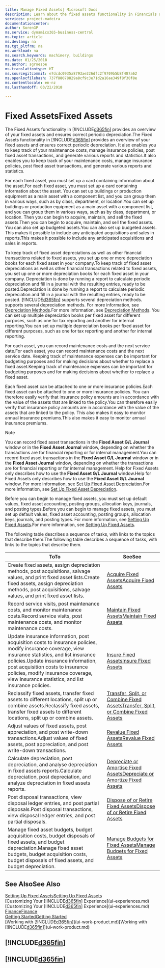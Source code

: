 ```yaml
---
title: Manage Fixed Assets| Microsoft Docs
description: Learn about the fixed assets functionality in Financials and get an overview of how to work with fixed assets.
services: project-madeira
documentationcenter: 
author: SorenGP
ms.service: dynamics365-business-central
ms.topic: article
ms.devlang: na
ms.tgt_pltfrm: na
ms.workload: na
ms.search.keywords: machinery, buildings
ms.date: 01/25/2018
ms.author: sgroespe
ms.translationtype: HT
ms.sourcegitcommit: e7dcdc0935a8793ae226dfc2f9709b5b8f487a62
ms.openlocfilehash: 737f88078829a8cf9c3e71d2a16ae349f8f30f8e
ms.contentlocale: en-nz
ms.lasthandoff: 03/22/2018

---
```

# <a name="fixed-assets"></a><span data-ttu-id="8cdc7-103">Fixed Assets</span><span class="sxs-lookup"><span data-stu-id="8cdc7-103">Fixed Assets</span></span>
<span data-ttu-id="8cdc7-104">The Fixed Assets functionality in [!INCLUDE[d365fin](includes/d365fin_md.md)] provides an overview of your fixed assets and ensures correct periodic depreciation.</span><span class="sxs-lookup"><span data-stu-id="8cdc7-104">The Fixed Assets functionality in [!INCLUDE[d365fin](includes/d365fin_md.md)] provides an overview of your fixed assets and ensures correct periodic depreciation.</span></span> <span data-ttu-id="8cdc7-105">It also enables you to keep track of your maintenance costs, manage insurance policies, post fixed asset transactions, and generate various reports and statistics.</span><span class="sxs-lookup"><span data-stu-id="8cdc7-105">It also enables you to keep track of your maintenance costs, manage insurance policies, post fixed asset transactions, and generate various reports and statistics.</span></span>

<span data-ttu-id="8cdc7-106">For each fixed asset, you must set up a card containing information about the asset.</span><span class="sxs-lookup"><span data-stu-id="8cdc7-106">For each fixed asset, you must set up a card containing information about the asset.</span></span> <span data-ttu-id="8cdc7-107">You can set up buildings or production equipment as a main asset with a component list, and you can group them in various ways, such as by class, department, or location.</span><span class="sxs-lookup"><span data-stu-id="8cdc7-107">You can set up buildings or production equipment as a main asset with a component list, and you can group them in various ways, such as by class, department, or location.</span></span> <span data-ttu-id="8cdc7-108">Then you can begin to acquire, maintain, and sell the fixed assets.</span><span class="sxs-lookup"><span data-stu-id="8cdc7-108">Then you can begin to acquire, maintain, and sell the fixed assets.</span></span> <span data-ttu-id="8cdc7-109">You can also set up budgeted assets.</span><span class="sxs-lookup"><span data-stu-id="8cdc7-109">You can also set up budgeted assets.</span></span> <span data-ttu-id="8cdc7-110">This makes it possible to include any anticipated acquisitions and sales in reports.</span><span class="sxs-lookup"><span data-stu-id="8cdc7-110">This makes it possible to include any anticipated acquisitions and sales in reports.</span></span>

<span data-ttu-id="8cdc7-111">To keep track of fixed asset depreciations as well as other financial transactions related to fixed assets, you set up one or more depreciation books for each fixed asset in your company.</span><span class="sxs-lookup"><span data-stu-id="8cdc7-111">To keep track of fixed asset depreciations as well as other financial transactions related to fixed assets, you set up one or more depreciation books for each fixed asset in your company.</span></span> <span data-ttu-id="8cdc7-112">Depreciation is done by running a report to calculate periodic depreciation and fill in a journal with the resulting entries, ready to be posted.</span><span class="sxs-lookup"><span data-stu-id="8cdc7-112">Depreciation is done by running a report to calculate periodic depreciation and fill in a journal with the resulting entries, ready to be posted.</span></span> [!INCLUDE[d365fin](includes/d365fin_md.md)]<span data-ttu-id="8cdc7-113"> supports several depreciation methods.</span><span class="sxs-lookup"><span data-stu-id="8cdc7-113"> supports several depreciation methods.</span></span> <span data-ttu-id="8cdc7-114">For more information, see [Depreciation Methods](fa-depreciation-methods.md).</span><span class="sxs-lookup"><span data-stu-id="8cdc7-114">For more information, see [Depreciation Methods](fa-depreciation-methods.md).</span></span> <span data-ttu-id="8cdc7-115">You can set up multiple depreciation books per fixed asset for different purposes, such as one for tax reporting and another for internal reporting.</span><span class="sxs-lookup"><span data-stu-id="8cdc7-115">You can set up multiple depreciation books per fixed asset for different purposes, such as one for tax reporting and another for internal reporting.</span></span>

<span data-ttu-id="8cdc7-116">For each asset, you can record maintenance costs and the next service date.</span><span class="sxs-lookup"><span data-stu-id="8cdc7-116">For each asset, you can record maintenance costs and the next service date.</span></span> <span data-ttu-id="8cdc7-117">Keeping track of maintenance expenses can be important for budgeting purposes and for making decisions about whether to replace a fixed asset.</span><span class="sxs-lookup"><span data-stu-id="8cdc7-117">Keeping track of maintenance expenses can be important for budgeting purposes and for making decisions about whether to replace a fixed asset.</span></span>

<span data-ttu-id="8cdc7-118">Each fixed asset can be attached to one or more insurance policies.</span><span class="sxs-lookup"><span data-stu-id="8cdc7-118">Each fixed asset can be attached to one or more insurance policies.</span></span> <span data-ttu-id="8cdc7-119">You can therefore easily verify that insurance policy amounts are in accordance with the value of the assets that are linked to the policy.</span><span class="sxs-lookup"><span data-stu-id="8cdc7-119">You can therefore easily verify that insurance policy amounts are in accordance with the value of the assets that are linked to the policy.</span></span> <span data-ttu-id="8cdc7-120">This also makes it easy to monitor annual insurance premiums.</span><span class="sxs-lookup"><span data-stu-id="8cdc7-120">This also makes it easy to monitor annual insurance premiums.</span></span>

> [!NOTE]  
>   <span data-ttu-id="8cdc7-121">You can record fixed asset transactions in the **Fixed Asset G/L Journal** window or in the **Fixed Asset Journal** window, depending on whether the transactions are for financial reporting or for internal management.</span><span class="sxs-lookup"><span data-stu-id="8cdc7-121">You can record fixed asset transactions in the **Fixed Asset G/L Journal** window or in the **Fixed Asset Journal** window, depending on whether the transactions are for financial reporting or for internal management.</span></span> <span data-ttu-id="8cdc7-122">Help for Fixed Assets only describes how to use the **Fixed Asset G/L Journal** window.</span><span class="sxs-lookup"><span data-stu-id="8cdc7-122">Help for Fixed Assets only describes how to use the **Fixed Asset G/L Journal** window.</span></span> <span data-ttu-id="8cdc7-123">For more information, see [Set Up Fixed Asset Depreciation](fa-how-setup-depreciation.md).</span><span class="sxs-lookup"><span data-stu-id="8cdc7-123">For more information, see [Set Up Fixed Asset Depreciation](fa-how-setup-depreciation.md).</span></span>

<span data-ttu-id="8cdc7-124">Before you can begin to manage fixed assets, you must set up default values, fixed asset accounting, posting groups, allocation keys, journals, and posting types.</span><span class="sxs-lookup"><span data-stu-id="8cdc7-124">Before you can begin to manage fixed assets, you must set up default values, fixed asset accounting, posting groups, allocation keys, journals, and posting types.</span></span> <span data-ttu-id="8cdc7-125">For more information, see [Setting Up Fixed Assets](fa-setup.md).</span><span class="sxs-lookup"><span data-stu-id="8cdc7-125">For more information, see [Setting Up Fixed Assets](fa-setup.md).</span></span>

<span data-ttu-id="8cdc7-126">The following table describes a sequence of tasks, with links to the topics that describe them.</span><span class="sxs-lookup"><span data-stu-id="8cdc7-126">The following table describes a sequence of tasks, with links to the topics that describe them.</span></span>

| <span data-ttu-id="8cdc7-127">To</span><span class="sxs-lookup"><span data-stu-id="8cdc7-127">To</span></span> | <span data-ttu-id="8cdc7-128">See</span><span class="sxs-lookup"><span data-stu-id="8cdc7-128">See</span></span> |
| --- | --- |
| <span data-ttu-id="8cdc7-129">Create fixed assets, assign depreciation methods, post acquisitions, salvage values, and print fixed asset lists.</span><span class="sxs-lookup"><span data-stu-id="8cdc7-129">Create fixed assets, assign depreciation methods, post acquisitions, salvage values, and print fixed asset lists.</span></span> |[<span data-ttu-id="8cdc7-130">Acquire Fixed Assets</span><span class="sxs-lookup"><span data-stu-id="8cdc7-130">Acquire Fixed Assets</span></span>](fa-how-acquire.md) |
| <span data-ttu-id="8cdc7-131">Record service visits, post maintenance costs, and monitor maintenance costs.</span><span class="sxs-lookup"><span data-stu-id="8cdc7-131">Record service visits, post maintenance costs, and monitor maintenance costs.</span></span> |[<span data-ttu-id="8cdc7-132">Maintain Fixed Assets</span><span class="sxs-lookup"><span data-stu-id="8cdc7-132">Maintain Fixed Assets</span></span>](fa-how-maintain.md) |
| <span data-ttu-id="8cdc7-133">Update insurance information, post acquisition costs to insurance policies, modify insurance coverage, view insurance statistics, and list insurance policies.</span><span class="sxs-lookup"><span data-stu-id="8cdc7-133">Update insurance information, post acquisition costs to insurance policies, modify insurance coverage, view insurance statistics, and list insurance policies.</span></span> |[<span data-ttu-id="8cdc7-134">Insure Fixed Assets</span><span class="sxs-lookup"><span data-stu-id="8cdc7-134">Insure Fixed Assets</span></span>](fa-how-insure.md) |
| <span data-ttu-id="8cdc7-135">Reclassify fixed assets, transfer fixed assets to different locations, split up or combine assets.</span><span class="sxs-lookup"><span data-stu-id="8cdc7-135">Reclassify fixed assets, transfer fixed assets to different locations, split up or combine assets.</span></span> |[<span data-ttu-id="8cdc7-136">Transfer, Split, or Combine Fixed Assets</span><span class="sxs-lookup"><span data-stu-id="8cdc7-136">Transfer, Split, or Combine Fixed Assets</span></span>](fa-how-trans-split-combine.md) |
| <span data-ttu-id="8cdc7-137">Adjust values of fixed assets, post appreciation, and post write-down transactions.</span><span class="sxs-lookup"><span data-stu-id="8cdc7-137">Adjust values of fixed assets, post appreciation, and post write-down transactions.</span></span> |[<span data-ttu-id="8cdc7-138">Revalue Fixed Assets</span><span class="sxs-lookup"><span data-stu-id="8cdc7-138">Revalue Fixed Assets</span></span>](fa-how-revalue.md) |
| <span data-ttu-id="8cdc7-139">Calculate depreciation, post depreciation, and analyse depreciation in fixed assets reports.</span><span class="sxs-lookup"><span data-stu-id="8cdc7-139">Calculate depreciation, post depreciation, and  analyze depreciation in fixed assets reports.</span></span> |[<span data-ttu-id="8cdc7-140">Depreciate or Amortise Fixed Assets</span><span class="sxs-lookup"><span data-stu-id="8cdc7-140">Depreciate or Amortize Fixed Assets</span></span>](fa-how-depreciate-amortize.md) |
| <span data-ttu-id="8cdc7-141">Post disposal transactions, view disposal ledger entries, and post partial disposals.</span><span class="sxs-lookup"><span data-stu-id="8cdc7-141">Post disposal transactions, view disposal ledger entries, and post partial disposals.</span></span> |[<span data-ttu-id="8cdc7-142">Dispose of or Retire Fixed Assets</span><span class="sxs-lookup"><span data-stu-id="8cdc7-142">Dispose of or Retire Fixed Assets</span></span>](fa-how-dispose-retire.md) |
| <span data-ttu-id="8cdc7-143">Manage fixed asset budgets, budget acquisition costs, budget disposals of fixed assets, and budget depreciation.</span><span class="sxs-lookup"><span data-stu-id="8cdc7-143">Manage fixed asset budgets, budget acquisition costs, budget disposals of fixed assets, and budget depreciation.</span></span> |[<span data-ttu-id="8cdc7-144">Manage Budgets for Fixed Assets</span><span class="sxs-lookup"><span data-stu-id="8cdc7-144">Manage Budgets for Fixed Assets</span></span>](fa-how-manage-budgets.md) |

## <a name="see-also"></a><span data-ttu-id="8cdc7-145">See Also</span><span class="sxs-lookup"><span data-stu-id="8cdc7-145">See Also</span></span>
[<span data-ttu-id="8cdc7-146">Setting Up Fixed Assets</span><span class="sxs-lookup"><span data-stu-id="8cdc7-146">Setting Up Fixed Assets</span></span>](fa-setup.md)  
<span data-ttu-id="8cdc7-147">[Customizing Your [!INCLUDE[d365fin](includes/d365fin_md.md)] Experience](ui-experiences.md)</span><span class="sxs-lookup"><span data-stu-id="8cdc7-147">[Customizing Your [!INCLUDE[d365fin](includes/d365fin_md.md)] Experience](ui-experiences.md)</span></span>  
[<span data-ttu-id="8cdc7-148">Finance</span><span class="sxs-lookup"><span data-stu-id="8cdc7-148">Finance</span></span>](finance.md)  
[<span data-ttu-id="8cdc7-149">Getting Started</span><span class="sxs-lookup"><span data-stu-id="8cdc7-149">Getting Started</span></span>](product-get-started.md)  
<span data-ttu-id="8cdc7-150">[Working with [!INCLUDE[d365fin](includes/d365fin_md.md)]](ui-work-product.md)</span><span class="sxs-lookup"><span data-stu-id="8cdc7-150">[Working with [!INCLUDE[d365fin](includes/d365fin_md.md)]](ui-work-product.md)</span></span>

## [!INCLUDE[d365fin](includes/free_trial_md.md)]  
## [!INCLUDE[d365fin](includes/training_link_md.md)]

